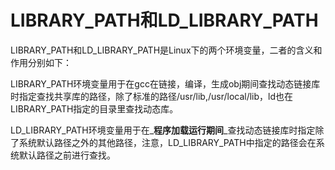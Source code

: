 # LIBRARY\_PATH和LD\_LIBRARY\_PATH

LIBRARY\_PATH和LD\_LIBRARY\_PATH是Linux下的两个环境变量，二者的含义和作用分别如下：

LIBRARY\_PATH环境变量用于在gcc在链接，编译，生成obj期间查找动态链接库时指定查找共享库的路径，除了标准的路径/usr/lib,/usr/local/lib，ld也在LIBRARY\_PATH指定的目录里查找动态库。

LD\_LIBRARY\_PATH环境变量用于在_**程序加载运行期间**_查找动态链接库时指定除了系统默认路径之外的其他路径，注意，LD\_LIBRARY\_PATH中指定的路径会在系统默认路径之前进行查找。

